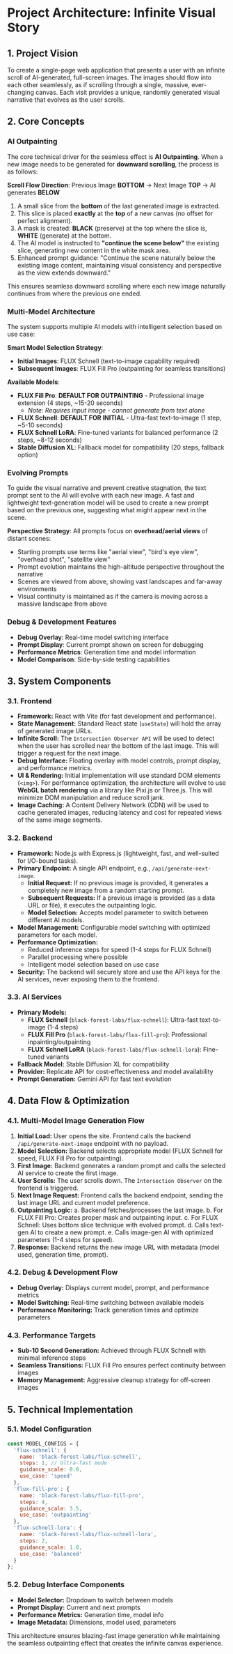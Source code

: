# Project Architecture: Infinite Visual Story

## 1. Project Vision

To create a single-page web application that presents a user with an infinite scroll of AI-generated, full-screen images. The images should flow into each other seamlessly, as if scrolling through a single, massive, ever-changing canvas. Each visit provides a unique, randomly generated visual narrative that evolves as the user scrolls.

## 2. Core Concepts

### AI Outpainting
The core technical driver for the seamless effect is **AI Outpainting**. When a new image needs to be generated for **downward scrolling**, the process is as follows:

**Scroll Flow Direction**: Previous Image **BOTTOM** → Next Image **TOP** → AI generates **BELOW**

1.  A small slice from the **bottom** of the last generated image is extracted.
2.  This slice is placed **exactly** at the **top** of a new canvas (no offset for perfect alignment).
3.  A mask is created: **BLACK** (preserve) at the top where the slice is, **WHITE** (generate) at the bottom.
4.  The AI model is instructed to **"continue the scene below"** the existing slice, generating new content in the white mask area.
5.  Enhanced prompt guidance: "Continue the scene naturally below the existing image content, maintaining visual consistency and perspective as the view extends downward."

This ensures seamless downward scrolling where each new image naturally continues from where the previous one ended.

### Multi-Model Architecture
The system supports multiple AI models with intelligent selection based on use case:

**Smart Model Selection Strategy**:
- **Initial Images**: FLUX Schnell (text-to-image capability required)
- **Subsequent Images**: FLUX Fill Pro (outpainting for seamless transitions)

**Available Models**:
- **FLUX Fill Pro**: **DEFAULT FOR OUTPAINTING** - Professional image extension (4 steps, ~15-20 seconds)
  - *Note: Requires input image - cannot generate from text alone*
- **FLUX Schnell**: **DEFAULT FOR INITIAL** - Ultra-fast text-to-image (1 step, ~5-10 seconds)
- **FLUX Schnell LoRA**: Fine-tuned variants for balanced performance (2 steps, ~8-12 seconds)
- **Stable Diffusion XL**: Fallback model for compatibility (20 steps, fallback option)

### Evolving Prompts
To guide the visual narrative and prevent creative stagnation, the text prompt sent to the AI will evolve with each new image. A fast and lightweight text-generation model will be used to create a new prompt based on the previous one, suggesting what might appear next in the scene.

**Perspective Strategy**: All prompts focus on **overhead/aerial views** of distant scenes:
- Starting prompts use terms like "aerial view", "bird's eye view", "overhead shot", "satellite view"
- Prompt evolution maintains the high-altitude perspective throughout the narrative
- Scenes are viewed from above, showing vast landscapes and far-away environments
- Visual continuity is maintained as if the camera is moving across a massive landscape from above

### Debug & Development Features
- **Debug Overlay**: Real-time model switching interface
- **Prompt Display**: Current prompt shown on screen for debugging
- **Performance Metrics**: Generation time and model information
- **Model Comparison**: Side-by-side testing capabilities

## 3. System Components

### 3.1. Frontend
- **Framework:** React with Vite (for fast development and performance).
- **State Management:** Standard React state (`useState`) will hold the array of generated image URLs.
- **Infinite Scroll:** The `Intersection Observer API` will be used to detect when the user has scrolled near the bottom of the last image. This will trigger a request for the next image.
- **Debug Interface:** Floating overlay with model controls, prompt display, and performance metrics.
- **UI & Rendering:** Initial implementation will use standard DOM elements (`<img>`). For performance optimization, the architecture will evolve to use **WebGL batch rendering** via a library like Pixi.js or Three.js. This will minimize DOM manipulation and reduce scroll jank.
- **Image Caching:** A Content Delivery Network (CDN) will be used to cache generated images, reducing latency and cost for repeated views of the same image segments.

### 3.2. Backend
- **Framework:** Node.js with Express.js (lightweight, fast, and well-suited for I/O-bound tasks).
- **Primary Endpoint:** A single API endpoint, e.g., `/api/generate-next-image`.
  - **Initial Request:** If no previous image is provided, it generates a completely new image from a random starting prompt.
  - **Subsequent Requests:** If a previous image is provided (as a data URL or file), it executes the outpainting logic.
  - **Model Selection:** Accepts model parameter to switch between different AI models.
- **Model Management:** Configurable model switching with optimized parameters for each model.
- **Performance Optimization:** 
  - Reduced inference steps for speed (1-4 steps for FLUX Schnell)
  - Parallel processing where possible
  - Intelligent model selection based on use case
- **Security:** The backend will securely store and use the API keys for the AI services, never exposing them to the frontend.

### 3.3. AI Services
- **Primary Models:**
  - **FLUX Schnell** (`black-forest-labs/flux-schnell`): Ultra-fast text-to-image (1-4 steps)
  - **FLUX Fill Pro** (`black-forest-labs/flux-fill-pro`): Professional inpainting/outpainting
  - **FLUX Schnell LoRA** (`black-forest-labs/flux-schnell-lora`): Fine-tuned variants
- **Fallback Model:** Stable Diffusion XL for compatibility
- **Provider:** Replicate API for cost-effectiveness and model availability
- **Prompt Generation:** Gemini API for fast text evolution

## 4. Data Flow & Optimization

### 4.1. Multi-Model Image Generation Flow
1.  **Initial Load:** User opens the site. Frontend calls the backend `/api/generate-next-image` endpoint with no payload.
2.  **Model Selection:** Backend selects appropriate model (FLUX Schnell for speed, FLUX Fill Pro for outpainting).
3.  **First Image:** Backend generates a random prompt and calls the selected AI service to create the first image.
4.  **User Scrolls:** The user scrolls down. The `Intersection Observer` on the frontend is triggered.
5.  **Next Image Request:** Frontend calls the backend endpoint, sending the last image URL and current model preference.
6.  **Outpainting Logic:**
    a. Backend fetches/processes the last image.
    b. For FLUX Fill Pro: Creates proper mask and outpainting input.
    c. For FLUX Schnell: Uses bottom slice technique with evolved prompt.
    d. Calls text-gen AI to create a new prompt.
    e. Calls image-gen AI with optimized parameters (1-4 steps for speed).
7.  **Response:** Backend returns the new image URL with metadata (model used, generation time, prompt).

### 4.2. Debug & Development Flow
- **Debug Overlay:** Displays current model, prompt, and performance metrics
- **Model Switching:** Real-time switching between available models
- **Performance Monitoring:** Track generation times and optimize parameters

### 4.3. Performance Targets
- **Sub-10 Second Generation:** Achieved through FLUX Schnell with minimal inference steps
- **Seamless Transitions:** FLUX Fill Pro ensures perfect continuity between images
- **Memory Management:** Aggressive cleanup strategy for off-screen images

## 5. Technical Implementation

### 5.1. Model Configuration
```javascript
const MODEL_CONFIGS = {
  'flux-schnell': {
    name: 'black-forest-labs/flux-schnell',
    steps: 1, // Ultra-fast mode
    guidance_scale: 0.0,
    use_case: 'speed'
  },
  'flux-fill-pro': {
    name: 'black-forest-labs/flux-fill-pro',
    steps: 4,
    guidance_scale: 3.5,
    use_case: 'outpainting'
  },
  'flux-schnell-lora': {
    name: 'black-forest-labs/flux-schnell-lora',
    steps: 2,
    guidance_scale: 1.0,
    use_case: 'balanced'
  }
};
```

### 5.2. Debug Interface Components
- **Model Selector:** Dropdown to switch between models
- **Prompt Display:** Current and next prompts
- **Performance Metrics:** Generation time, model info
- **Image Metadata:** Dimensions, model used, parameters

This architecture ensures blazing-fast image generation while maintaining the seamless outpainting effect that creates the infinite canvas experience.
